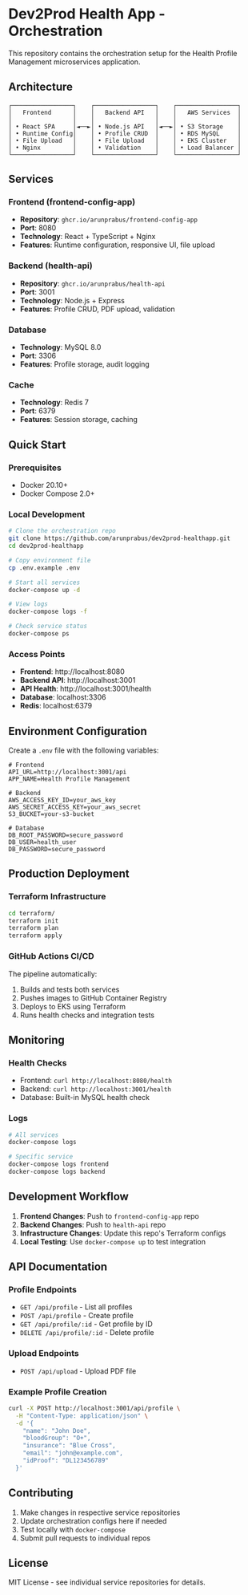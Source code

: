 # Dev2Prod Health App - Orchestration

This repository contains the orchestration setup for the Health Profile Management microservices application.

## Architecture

```
┌─────────────────┐    ┌─────────────────┐    ┌─────────────────┐
│   Frontend      │    │   Backend API   │    │   AWS Services  │
│                 │    │                 │    │                 │
│ • React SPA     │◄──►│ • Node.js API   │◄──►│ • S3 Storage    │
│ • Runtime Config│    │ • Profile CRUD  │    │ • RDS MySQL     │
│ • File Upload   │    │ • File Upload   │    │ • EKS Cluster   │
│ • Nginx         │    │ • Validation    │    │ • Load Balancer │
└─────────────────┘    └─────────────────┘    └─────────────────┘
```

## Services

### Frontend (frontend-config-app)
- **Repository**: `ghcr.io/arunprabus/frontend-config-app`
- **Port**: 8080
- **Technology**: React + TypeScript + Nginx
- **Features**: Runtime configuration, responsive UI, file upload

### Backend (health-api)
- **Repository**: `ghcr.io/arunprabus/health-api`
- **Port**: 3001
- **Technology**: Node.js + Express
- **Features**: Profile CRUD, PDF upload, validation

### Database
- **Technology**: MySQL 8.0
- **Port**: 3306
- **Features**: Profile storage, audit logging

### Cache
- **Technology**: Redis 7
- **Port**: 6379
- **Features**: Session storage, caching

## Quick Start

### Prerequisites
- Docker 20.10+
- Docker Compose 2.0+

### Local Development
```bash
# Clone the orchestration repo
git clone https://github.com/arunprabus/dev2prod-healthapp.git
cd dev2prod-healthapp

# Copy environment file
cp .env.example .env

# Start all services
docker-compose up -d

# View logs
docker-compose logs -f

# Check service status
docker-compose ps
```

### Access Points
- **Frontend**: http://localhost:8080
- **Backend API**: http://localhost:3001
- **API Health**: http://localhost:3001/health
- **Database**: localhost:3306
- **Redis**: localhost:6379

## Environment Configuration

Create a `.env` file with the following variables:

```env
# Frontend
API_URL=http://localhost:3001/api
APP_NAME=Health Profile Management

# Backend
AWS_ACCESS_KEY_ID=your_aws_key
AWS_SECRET_ACCESS_KEY=your_aws_secret
S3_BUCKET=your-s3-bucket

# Database
DB_ROOT_PASSWORD=secure_password
DB_USER=health_user
DB_PASSWORD=secure_password
```

## Production Deployment

### Terraform Infrastructure
```bash
cd terraform/
terraform init
terraform plan
terraform apply
```

### GitHub Actions CI/CD
The pipeline automatically:
1. Builds and tests both services
2. Pushes images to GitHub Container Registry
3. Deploys to EKS using Terraform
4. Runs health checks and integration tests

## Monitoring

### Health Checks
- Frontend: `curl http://localhost:8080/health`
- Backend: `curl http://localhost:3001/health`
- Database: Built-in MySQL health check

### Logs
```bash
# All services
docker-compose logs

# Specific service
docker-compose logs frontend
docker-compose logs backend
```

## Development Workflow

1. **Frontend Changes**: Push to `frontend-config-app` repo
2. **Backend Changes**: Push to `health-api` repo
3. **Infrastructure Changes**: Update this repo's Terraform configs
4. **Local Testing**: Use `docker-compose up` to test integration

## API Documentation

### Profile Endpoints
- `GET /api/profile` - List all profiles
- `POST /api/profile` - Create profile
- `GET /api/profile/:id` - Get profile by ID
- `DELETE /api/profile/:id` - Delete profile

### Upload Endpoints
- `POST /api/upload` - Upload PDF file

### Example Profile Creation
```bash
curl -X POST http://localhost:3001/api/profile \
  -H "Content-Type: application/json" \
  -d '{
    "name": "John Doe",
    "bloodGroup": "O+",
    "insurance": "Blue Cross",
    "email": "john@example.com",
    "idProof": "DL123456789"
  }'
```

## Contributing

1. Make changes in respective service repositories
2. Update orchestration configs here if needed
3. Test locally with `docker-compose`
4. Submit pull requests to individual repos

## License

MIT License - see individual service repositories for details.